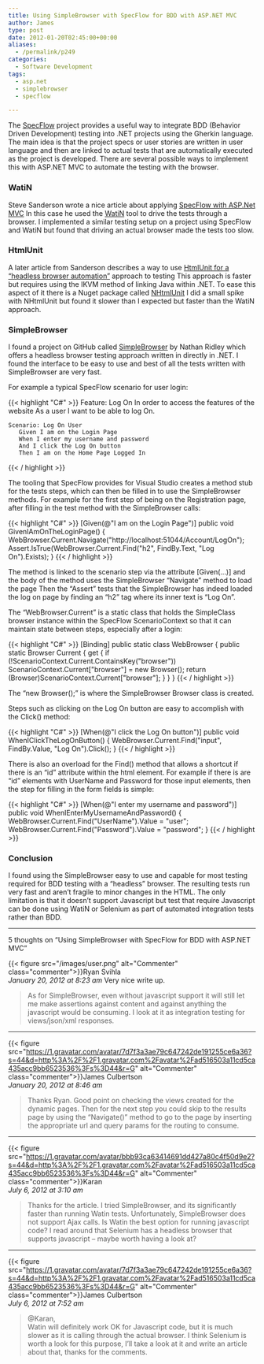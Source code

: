 ```yaml
---
title: Using SimpleBrowser with SpecFlow for BDD with ASP.NET MVC
author: James
type: post
date: 2012-01-20T02:45:00+00:00
aliases:
  - /permalink/p249
categories:
  - Software Development
tags:
  - asp.net
  - simplebrowser
  - specflow

---
```

The [SpecFlow][1] project provides a useful way to integrate BDD (Behavior Driven Development) testing into .NET projects using the Gherkin language. The main idea is that the project specs or user stories are written in user language and then are linked to actual tests that are automatically executed as the project is developed. There are several possible ways to implement this with ASP.NET MVC to automate the testing with the browser.

### WatiN

Steve Sanderson wrote a nice article about applying [SpecFlow with ASP.Net MVC][2] In this case he used the [WatiN][3] tool to drive the tests through a browser. I implemented a similar testing setup on a project using SpecFlow and WatiN but found that driving an actual browser made the tests too slow.

### HtmlUnit

A later article from Sanderson describes a way to use [HtmlUnit for a “headless browser automation”][4] approach to testing This approach is faster but requires using the IKVM method of linking Java within .NET. To ease this aspect of it there is a Nuget package called [NHtmlUnit][5] I did a small spike with NHtmlUnit but found it slower than I expected but faster than the WatiN approach.

### SimpleBrowser

I found a project on GitHub called [SimpleBrowser][6] by Nathan Ridley which offers a headless browser testing approach written in directly in .NET. I found the interface to be easy to use and best of all the tests written with SimpleBrowser are very fast.

For example a typical SpecFlow scenario for user login:

{{< highlight "C#" >}}
    Feature: Log On
       In order to access the features of the website
       As a user
       I want to be able to log On.

    Scenario: Log On User
       Given I am on the Login Page
       When I enter my username and password
       And I click the Log On button
       Then I am on the Home Page Logged In
{{< / highlight >}}

The tooling that SpecFlow provides for Visual Studio creates a method stub for the tests steps, which can then be filled in to use the SimpleBrowser methods. For example for the first step of being on the Registration page, after filling in the test method with the SimpleBrowser calls:

{{< highlight "C#" >}}
[Given(@"I am on the Login Page")]
public void GivenIAmOnTheLoginPage() {
     WebBrowser.Current.Navigate("http://localhost:51044/Account/LogOn");
     Assert.IsTrue(WebBrowser.Current.Find("h2", FindBy.Text, "Log On").Exists);
}
{{< / highlight >}}

The method is linked to the scenario step via the attribute [Given(…)] and the body of the method uses the SimpleBrowser “Navigate” method to load the page Then the “Assert” tests that the SimpleBrowser has indeed loaded the log on page by finding an “h2” tag where its inner text is “Log On”.

The “WebBrowser.Current” is a static class that holds the SimpleClass browser instance within the SpecFlow ScenarioContext so that it can maintain state between steps, especially after a login:

{{< highlight "C#" >}}
[Binding]
public static class WebBrowser {
   public static Browser Current {
       get {
          if (!ScenarioContext.Current.ContainsKey("browser"))
             ScenarioContext.Current["browser"] = new Browser();
          return (Browser)ScenarioContext.Current["browser"];
       }
   }
}
{{< / highlight >}}

The &#8220;new Browser();” is where the SimpleBrowser Browser class is created.

Steps such as clicking on the Log On button are easy to accomplish with the Click() method:

{{< highlight "C#" >}}
[When(@"I click the Log On button")]
public void WhenIClickTheLogOnButton() {
    WebBrowser.Current.Find("input", FindBy.Value, "Log On").Click();
}
{{< / highlight >}}

There is also an overload for the Find() method that allows a shortcut if there is an “id” attribute within the html element. For example if there is are “id” elements with UserName and Password for those input elements, then the step for filling in the form fields is simple:

{{< highlight "C#" >}}
[When(@"I enter my username and password")]
public void WhenIEnterMyUsernameAndPassword() {
    WebBrowser.Current.Find("UserName").Value = "user";
    WebBrowser.Current.Find("Password").Value = "password";
}
{{< / highlight >}}

### Conclusion

I found using the SimpleBrowser easy to use and capable for most testing required for BDD testing with a “headless” browser. The resulting tests run very fast and aren’t fragile to minor changes in the HTML. The only limitation is that it doesn’t support Javascript but test that require Javascript can be done using WatiN or Selenium as part of automated integration tests rather than BDD.

****

5 thoughts on “Using SimpleBrowser with SpecFlow for BDD with ASP.NET MVC”

{{< figure src="/images/user.png" alt="Commenter" class="commenter">}}Ryan Svihla  
_January 20, 2012 at 8:23 am_
Very nice write up.

>As for SimpleBrowser, even without javascript support it will still let me make assertions against content and against anything the javascript would be consuming. I look at it as integration testing for views/json/xml responses.

****

{{< figure src="https://1.gravatar.com/avatar/7d7f3a3ae79c647242de191255ce6a36?s=44&d=http%3A%2F%2F1.gravatar.com%2Favatar%2Fad516503a11cd5ca435acc9bb6523536%3Fs%3D44&r=G" alt="Commenter" class="commenter">}}James Culbertson  
_January 20, 2012 at 8:46 am_

>Thanks Ryan. Good point on checking the views created for the dynamic pages. Then for the next step you could skip to the results page by using the “Navigate()” method to go to the page by inserting the appropriate url and query params for the routing to consume.

****

{{< figure src="https://1.gravatar.com/avatar/bbb93ca63414691dd427a80c4f50d9e2?s=44&d=http%3A%2F%2F1.gravatar.com%2Favatar%2Fad516503a11cd5ca435acc9bb6523536%3Fs%3D44&r=G" alt="Commenter" class="commenter">}}Karan  
_July 6, 2012 at 3:10 am_

>Thanks for the article. I tried SimpleBrowser, and its significantly faster than running Watin tests. Unfortunately, SimpleBrowser does not support Ajax calls. Is Watin the best option for running javascript code? I read around that Selenium has a headless browser that supports javascript – maybe worth having a look at?

****

{{< figure src="https://1.gravatar.com/avatar/7d7f3a3ae79c647242de191255ce6a36?s=44&d=http%3A%2F%2F1.gravatar.com%2Favatar%2Fad516503a11cd5ca435acc9bb6523536%3Fs%3D44&r=G" alt="Commenter" class="commenter">}}James Culbertson  
_July 6, 2012 at 7:52 am_

>@Karan,  
Watin will definitely work OK for Javascript code, but it is much slower as it is calling through the actual browser. I think Selenium is worth a look for this purpose, I’ll take a look at it and write an article about that, thanks for the comments.

 [1]: http://specflow.org/
 [2]: http://blog.stevensanderson.com/2010/03/03/behavior-driven-development-bdd-with-specflow-and-aspnet-mvc/
 [3]: http://watin.org/
 [4]: http://blog.stevensanderson.com/2010/03/30/using-htmlunit-on-net-for-headless-browser-automation/
 [5]: http://nuget.org/packages/NHtmlUnit
 [6]: https://github.com/axefrog/SimpleBrowser
